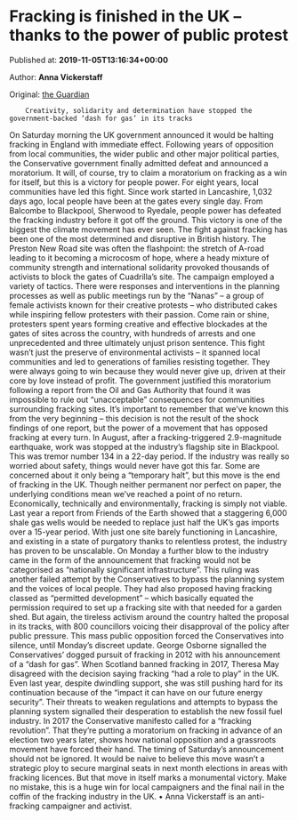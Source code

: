 
# Fracking is finished in the UK – thanks to the power of public protest

Published at: **2019-11-05T13:16:34+00:00**

Author: **Anna Vickerstaff**

Original: [the Guardian](https://www.theguardian.com/commentisfree/2019/nov/05/fracking-uk-protest-gas)


        Creativity, solidarity and determination have stopped the government-backed ‘dash for gas’ in its tracks
      
On Saturday morning the UK government announced it would be halting fracking in England with immediate effect. Following years of opposition from local communities, the wider public and other major political parties, the Conservative government finally admitted defeat and announced a moratorium. It will, of course, try to claim a moratorium on fracking as a win for itself, but this is a victory for people power.
For eight years, local communities have led this fight. Since work started in Lancashire, 1,032 days ago, local people have been at the gates every single day. From Balcombe to Blackpool, Sherwood to Ryedale, people power has defeated the fracking industry before it got off the ground. This victory is one of the biggest the climate movement has ever seen.
The fight against fracking has been one of the most determined and disruptive in British history. The Preston New Road site was often the flashpoint: the stretch of A-road leading to it becoming a microcosm of hope, where a heady mixture of community strength and international solidarity provoked thousands of activists to block the gates of Cuadrilla’s site.
The campaign employed a variety of tactics. There were responses and interventions in the planning processes as well as public meetings run by the “Nanas” – a group of female activists known for their creative protests – who distributed cakes while inspiring fellow protesters with their passion. Come rain or shine, protesters spent years forming creative and effective blockades at the gates of sites across the country, with hundreds of arrests and one unprecedented and three ultimately unjust prison sentence.
This fight wasn’t just the preserve of environmental activists – it spanned local communities and led to generations of families resisting together. They were always going to win because they would never give up, driven at their core by love instead of profit.
The government justified this moratorium following a report from the Oil and Gas Authority that found it was impossible to rule out “unacceptable” consequences for communities surrounding fracking sites. It’s important to remember that we’ve known this from the very beginning – this decision is not the result of the shock findings of one report, but the power of a movement that has opposed fracking at every turn. In August, after a fracking-triggered 2.9-magnitude earthquake, work was stopped at the industry’s flagship site in Blackpool. This was tremor number 134 in a 22-day period. If the industry was really so worried about safety, things would never have got this far.
Some are concerned about it only being a “temporary halt”, but this move is the end of fracking in the UK. Though neither permanent nor perfect on paper, the underlying conditions mean we’ve reached a point of no return. Economically, technically and environmentally, fracking is simply not viable.
Last year a report from Friends of the Earth showed that a staggering 6,000 shale gas wells would be needed to replace just half the UK’s gas imports over a 15-year period. With just one site barely functioning in Lancashire, and existing in a state of purgatory thanks to relentless protest, the industry has proven to be unscalable.
On Monday a further blow to the industry came in the form of the announcement that fracking would not be categorised as “nationally significant infrastructure”. This ruling was another failed attempt by the Conservatives to bypass the planning system and the voices of local people. They had also proposed having fracking classed as “permitted development” – which basically equated the permission required to set up a fracking site with that needed for a garden shed. But again, the tireless activism around the country halted the proposal in its tracks, with 800 councillors voicing their disapproval of the policy after public pressure. This mass public opposition forced the Conservatives into silence, until Monday’s discreet update.
George Osborne signalled the Conservatives’ dogged pursuit of fracking in 2012 with his announcement of a “dash for gas”. When Scotland banned fracking in 2017, Theresa May disagreed with the decision saying fracking “had a role to play” in the UK. Even last year, despite dwindling support, she was still pushing hard for its continuation because of the “impact it can have on our future energy security”. Their threats to weaken regulations and attempts to bypass the planning system signalled their desperation to establish the new fossil fuel industry.
In 2017 the Conservative manifesto called for a “fracking revolution”. That they’re putting a moratorium on fracking in advance of an election two years later, shows how national opposition and a grassroots movement have forced their hand.
The timing of Saturday’s announcement should not be ignored. It would be naive to believe this move wasn’t a strategic ploy to secure marginal seats in next month elections in areas with fracking licences. But that move in itself marks a monumental victory.
Make no mistake, this is a huge win for local campaigners and the final nail in the coffin of the fracking industry in the UK.
• Anna Vickerstaff is an anti-fracking campaigner and activist.

